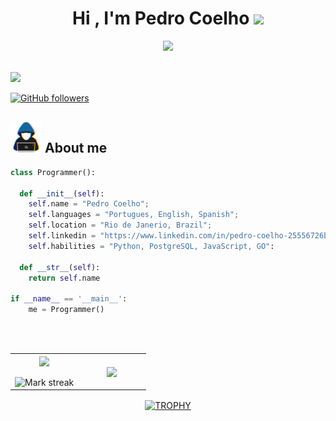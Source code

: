 <h1 align="center"><b>Hi , I'm Pedro Coelho </b><img src="https://media.giphy.com/media/hvRJCLFzcasrR4ia7z/giphy.gif" width="35"></h1>
<!--  -->
<p align="center">
  <a href="https://github.com/DenverCoder1/readme-typing-svg"><img src="https://readme-typing-svg.demolab.com?font=ModeSeven&pause=1000&color=1DF73F&center=true&vCenter=true&width=600&random=false&width=435&lines=Welcome+to+my+Profile;Full+stack+develpoer;Software+Engineer+Developer;Love+Python;Active%2FLearner%2FResearcher;Love+to+learn+new+stuffs)](https://git.io/typing-svg"></a>
</p>



<br>

<img src="https://profile-counter.glitch.me/pedro-coelho1604/count.svg">

[![GitHub followers](https://img.shields.io/github/followers/pedro-coelho1604.svg?style=social&label=Followers)](https://github.com/pedro-coelho1604?tab=followers)

	
## <picture><img src = "https://github.com/0xAbdulKhalid/0xAbdulKhalid/raw/main/assets/mdImages/about_me.gif" width = 50px></picture> **About me**
```python
class Programmer():
    
  def __init__(self):
    self.name = "Pedro Coelho";
    self.languages = "Portugues, English, Spanish";
    self.location = "Rio de Janerio, Brazil";
    self.linkedin = "https://www.linkedin.com/in/pedro-coelho-25556726b";
    self.habilities = "Python, PostgreSQL, JavaScript, GO":
  
  def __str__(self):
    return self.name

if __name__ == '__main__':
    me = Programmer()
```


<br>
<br>


<!--- stats & Trophy (start) -->
<p align="center">
  <!--- stats (start) -->
<table align="center">
<tr border="none">
<td width="50%" align="center">
  
  <img  align="center"  src="https://github-readme-stats.vercel.app/api?username=pedro-coelho1604&theme=dark&show_icons=true&count_private=true" />
  <br></br>
  <img  title="🔥 Get streak stats for your profile at git.io/streak-stats" alt="Mark streak" src="https://github-readme-streak-stats.herokuapp.com/?user=pedro-coelho1604&theme=dark&hide_border=false" /> 
</td>

<td width="50%" align="center">

  <img  align="center"  src="https://github-readme-stats.anuraghazra1.vercel.app/api/top-langs/?username=pedro-coelho1604&theme=dark&hide_border=false&no-bg=true&no-frame=true&langs_count=10"/>
  
  </td>
</tr>
</table>
<!--- stats (end) -->

<!--- trophy (start) -->
<div align=center>
  <a href="https://github.com/ryo-ma/github-profile-trophy" title="Go to Source">
      <img align="center" width=84% src="https://github-profile-trophy.vercel.app/?username=pedro-coelho1604&theme=radical&row=1&column=7&margin-h=15&margin-w=5&no-bg=true" alt="TROPHY" />
    </a>
</div>
<!--- trophy (start) -->


</p>        
<!--- stats (end) -->





